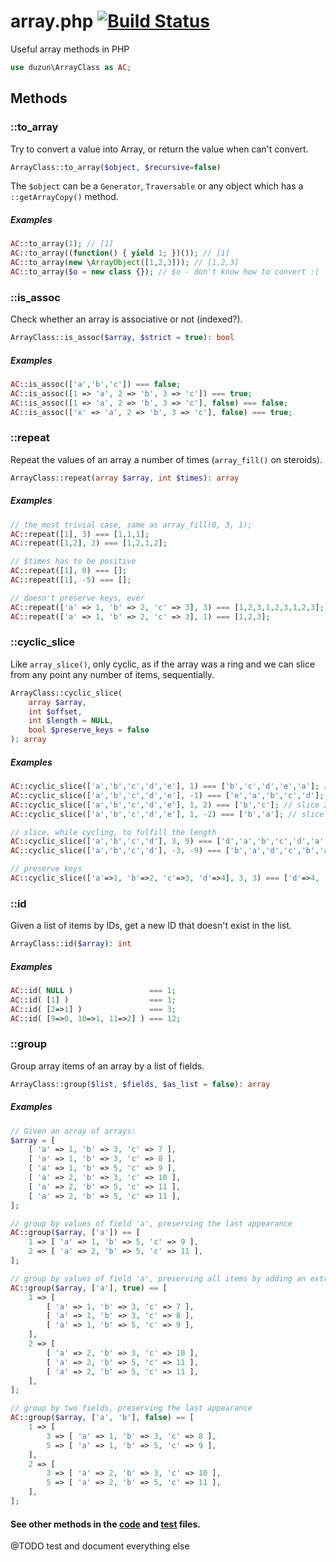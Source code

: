 # array.php [![Build Status](https://travis-ci.org/duzun/array.php.svg?branch=master)](https://travis-ci.org/duzun/array.php)

Useful array methods in PHP

```php
use duzun\ArrayClass as AC;
```

## Methods

### ::to_array

Try to convert a value into Array, or return the value when can't convert.

```php
ArrayClass::to_array($object, $recursive=false)
```

The `$object` can be a `Generator`, `Traversable` or any object which has a `::getArrayCopy()` method.

##### Examples

```php
AC::to_array(1); // [1]
AC::to_array((function() { yield 1; })()); // [1]
AC::to_array(new \ArrayObject([1,2,3])); // [1,2,3]
AC::to_array($o = new class {}); // $o - don't know how to convert :(
```

### ::is_assoc

Check whether an array is associative or not (indexed?).

```php
ArrayClass::is_assoc($array, $strict = true): bool
```

##### Examples

```php
AC::is_assoc(['a','b','c']) === false;
AC::is_assoc([1 => 'a', 2 => 'b', 3 => 'c']) === true;
AC::is_assoc([1 => 'a', 2 => 'b', 3 => 'c'], false) === false;
AC::is_assoc(['x' => 'a', 2 => 'b', 3 => 'c'], false) === true;
```


### ::repeat

Repeat the values of an array a number of times (`array_fill()` on steroids).

```php
ArrayClass::repeat(array $array, int $times): array
```
##### Examples

```php
// the most trivial case, same as array_fill(0, 3, 1);
AC::repeat([1], 3) === [1,1,1];
AC::repeat([1,2], 2) === [1,2,1,2];

// $times has to be positive
AC::repeat([1], 0) === [];
AC::repeat([1], -5) === [];

// doesn't preserve keys, ever
AC::repeat(['a' => 1, 'b' => 2, 'c' => 3], 3) === [1,2,3,1,2,3,1,2,3];
AC::repeat(['a' => 1, 'b' => 2, 'c' => 3], 1) === [1,2,3];
```


### ::cyclic_slice

Like `array_slice()`, only cyclic, as if the array was a ring and we can slice from any point any number of items, sequentially.

```php
ArrayClass::cyclic_slice(
    array $array,
    int $offset,
    int $length = NULL,
    bool $preserve_keys = false
): array
```

##### Examples

```php
AC::cyclic_slice(['a','b','c','d','e'], 1) === ['b','c','d','e','a']; // rotate by 1
AC::cyclic_slice(['a','b','c','d','e'], -1) === ['e','a','b','c','d']; // rotate by -1
AC::cyclic_slice(['a','b','c','d','e'], 1, 2) === ['b','c']; // slice 2 items
AC::cyclic_slice(['a','b','c','d','e'], 1, -2) === ['b','a']; // slice 2 items in reverse

// slice, while cycling, to fulfill the length
AC::cyclic_slice(['a','b','c','d'], 3, 9) === ['d','a','b','c','d','a','b','c','d'];
AC::cyclic_slice(['a','b','c','d'], -3, -9) === ['b','a','d','c','b','a','d','c','b'];

// preserve keys
AC::cyclic_slice(['a'=>1, 'b'=>2, 'c'=>3, 'd'=>4], 3, 3) === ['d'=>4, 'a'=>1, 'b'=>2];
```


### ::id

Given a list of items by IDs, get a new ID that doesn't exist in the list.

```php
ArrayClass::id($array): int
```

##### Examples

```php
AC::id( NULL )                 === 1;
AC::id( [1] )                  === 1;
AC::id( [2=>1] )               === 3;
AC::id( [9=>0, 10=>1, 11=>2] ) === 12;
```


### ::group

Group array items of an array by a list of fields.

```php
ArrayClass::group($list, $fields, $as_list = false): array
```

##### Examples

```php
// Given an array of arrays:
$array = [
    [ 'a' => 1, 'b' => 3, 'c' => 7 ],
    [ 'a' => 1, 'b' => 3, 'c' => 8 ],
    [ 'a' => 1, 'b' => 5, 'c' => 9 ],
    [ 'a' => 2, 'b' => 3, 'c' => 10 ],
    [ 'a' => 2, 'b' => 5, 'c' => 11 ],
    [ 'a' => 2, 'b' => 5, 'c' => 11 ],
];

// group by values of field 'a', preserving the last appearance
AC::group($array, ['a']) == [
    1 => [ 'a' => 1, 'b' => 5, 'c' => 9 ],
    2 => [ 'a' => 2, 'b' => 5, 'c' => 11 ],
];

// group by values of field 'a', preserving all items by adding an extra level of depth.
AC::group($array, ['a'], true) == [
    1 => [
        [ 'a' => 1, 'b' => 3, 'c' => 7 ],
        [ 'a' => 1, 'b' => 3, 'c' => 8 ],
        [ 'a' => 1, 'b' => 5, 'c' => 9 ],
    ],
    2 => [
        [ 'a' => 2, 'b' => 3, 'c' => 10 ],
        [ 'a' => 2, 'b' => 5, 'c' => 11 ],
        [ 'a' => 2, 'b' => 5, 'c' => 11 ],
    ],
];

// group by two fields, preserving the last appearance
AC::group($array, ['a', 'b'], false) == [
    1 => [
        3 => [ 'a' => 1, 'b' => 3, 'c' => 8 ],
        5 => [ 'a' => 1, 'b' => 5, 'c' => 9 ],
    ],
    2 => [
        3 => [ 'a' => 2, 'b' => 3, 'c' => 10 ],
        5 => [ 'a' => 2, 'b' => 5, 'c' => 11 ],
    ],
];
```

#### See other methods in the [code](https://github.com/duzun/array.php/blob/master/ArrayClass.php) and [test](https://github.com/duzun/array.php/blob/master/tests/ArrayClass.Test.php) files.

@TODO test and document everything else
